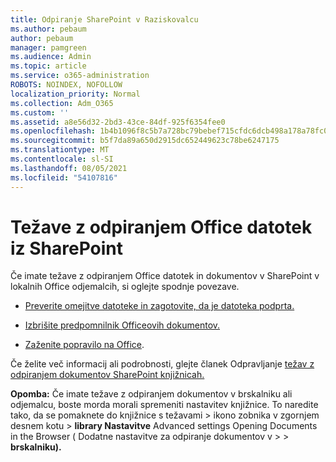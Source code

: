 ```yaml
---
title: Odpiranje SharePoint v Raziskovalcu
ms.author: pebaum
author: pebaum
manager: pamgreen
ms.audience: Admin
ms.topic: article
ms.service: o365-administration
ROBOTS: NOINDEX, NOFOLLOW
localization_priority: Normal
ms.collection: Adm_O365
ms.custom: ''
ms.assetid: a8e56d32-2bd3-43ce-84df-925f6354fee0
ms.openlocfilehash: 1b4b1096f8c5b7a728bc79bebef715cfdc6dcb498a178a78fc0e0fff0faa5585
ms.sourcegitcommit: b5f7da89a650d2915dc652449623c78be6247175
ms.translationtype: MT
ms.contentlocale: sl-SI
ms.lasthandoff: 08/05/2021
ms.locfileid: "54107816"
---
```

# <a name="problems-opening-office-files-from-sharepoint"></a>Težave z odpiranjem Office datotek iz SharePoint

Če imate težave z odpiranjem Office datotek in dokumentov v SharePoint v lokalnih Office odjemalcih, si oglejte spodnje povezave. 

- [Preverite omejitve datoteke in zagotovite, da je datoteka podprta.](https://support.office.com/article/Invalid-file-names-and-file-types-in-OneDrive-OneDrive-for-Business-and-SharePoint-64883a5d-228e-48f5-b3d2-eb39e07630fa)

- [Izbrišite predpomnilnik Officeovih dokumentov.](https://support.office.com/article/Delete-your-Office-Document-Cache-b1d3765e-d71b-4bb8-99ca-acd22c42995d)

- [Zaženite popravilo na Office](https://support.office.com/Article/Repair-an-Office-application-7821d4b6-7c1d-4205-aa0e-a6b40c5bb88b).

Če želite več informacij ali podrobnosti, glejte članek Odpravljanje [težav z odpiranjem dokumentov SharePoint knjižnicah.](https://support.office.com/article/Fix-problems-opening-documents-in-SharePoint-libraries-31329FA1-4AD0-47FC-95D8-BB0C5B12A536)

**Opomba:** Če imate težave z odpiranjem dokumentov v brskalniku ali odjemalcu, boste morda morali spremeniti nastavitev knjižnice. To naredite tako, da se pomaknete do knjižnice s težavami > ikono zobnika v zgornjem desnem kotu > **library Nastavitve** Advanced settings Opening Documents in the Browser ( Dodatne nastavitve za odpiranje dokumentov v  >     >  **brskalniku).**

